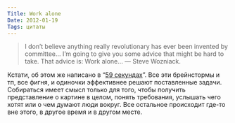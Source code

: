 ```yaml
---
Title: Work alone
Date: 2012-01-19
Tags: цитаты
---
```


> I don’t believe anything really revolutionary has ever been invented by committee… I’m going to give you some advice that might be hard to take. That advice is: Work alone… — Steve Wozniack.

Кстати, об этом же написано в “[59 секундах](http://spleaner.appspot.com/note/59-%D1%81%D0%B5%D0%BA%D1%83%D0%BD%D0%B4)”. Все эти брейнстормы и тп, все фигня, и одиночки эффективнее решают поставленные задачи. Собираться имеет смысл только для того, чтобы получить представление о картине в целом, понять  требования, услышать чего хотят или о чем думают люди вокруг. Все остальное происходит где-то вне этого, в другое время и в другом месте.